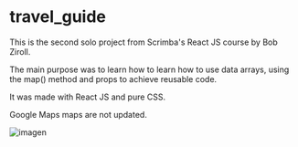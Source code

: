# travel_guide

This is the second solo project from Scrimba's React JS course by Bob Ziroll.

The main purpose was to learn how to learn how to use data arrays, using the map() method and props to achieve reusable code.

It was made with React JS and pure CSS.

Google Maps maps are not updated.

![imagen](https://user-images.githubusercontent.com/66755477/211453873-0a19b771-2a7d-4d51-806c-afc0e160a325.png)
